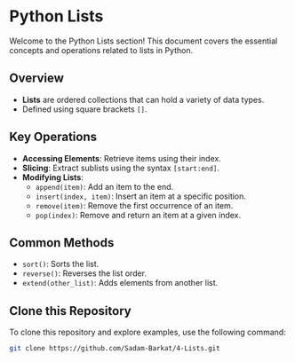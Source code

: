 # Python Lists

Welcome to the Python Lists section! This document covers the essential concepts and operations related to lists in Python.

## Overview

- **Lists** are ordered collections that can hold a variety of data types.
- Defined using square brackets `[]`.

## Key Operations

- **Accessing Elements**: Retrieve items using their index.
- **Slicing**: Extract sublists using the syntax `[start:end]`.
- **Modifying Lists**:
  - `append(item)`: Add an item to the end.
  - `insert(index, item)`: Insert an item at a specific position.
  - `remove(item)`: Remove the first occurrence of an item.
  - `pop(index)`: Remove and return an item at a given index.

## Common Methods

- `sort()`: Sorts the list.
- `reverse()`: Reverses the list order.
- `extend(other_list)`: Adds elements from another list.

## Clone this Repository

To clone this repository and explore examples, use the following command:

```bash
git clone https://github.com/Sadam-Barkat/4-Lists.git
